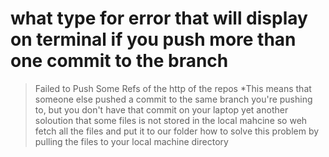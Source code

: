 # what type for error that will display on terminal if you push more than one commit to the branch
> Failed to Push Some Refs of the http of the repos
*This means that someone else pushed a commit to the same branch you're pushing to, but you don't have that commit on your laptop yet
another soloution that some files is not stored in the local mahcine so weh fetch all the files and put it to our folder
how to solve this problem by  pulling the files to your local machine directory